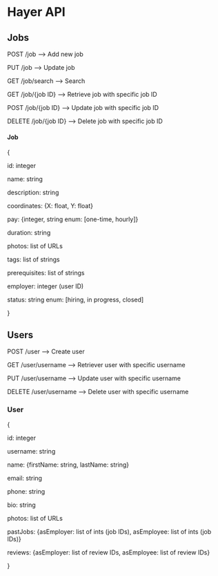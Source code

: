 # Hayer API

## Jobs

POST /job --> Add new job

PUT /job --> Update job

GET /job/search --> Search

GET /job/{job ID} --> Retrieve job with specific job ID

POST /job/{job ID} --> Update job with specific job ID

DELETE /job/{job ID} --> Delete job with specific job ID

#### Job
{

  id: integer
  
  name: string
  
  description: string
  
  coordinates: {X: float, Y: float}
  
  pay: {integer, string enum: [one-time, hourly]}
  
  duration: string
  
  photos: list of URLs
  
  tags: list of strings
  
  prerequisites: list of strings
  
  employer: integer (user ID)
  
  status: string enum: [hiring, in progress, closed]
  
}


## Users

POST /user --> Create user

GET /user/username --> Retriever user with specific username

PUT /user/username --> Update user with specific username

DELETE /user/username --> Delete user with specific username

### User
{

  id: integer
  
  username: string
  
  name: {firstName: string, lastName: string}
  
  email: string
  
  phone: string
  
  bio: string
  
  photos: list of URLs
  
  pastJobs: {asEmployer: list of ints (job IDs), asEmployee: list of ints (job IDs)}
  
  reviews: {asEmployer: list of review IDs, asEmployee: list of review IDs}
  
 }
